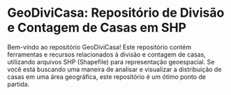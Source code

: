 # GeoDiviCasa: Repositório de Divisão e Contagem de Casas em SHP

Bem-vindo ao repositório GeoDiviCasa! Este repositório contém ferramentas e recursos relacionados à divisão e contagem de casas, utilizando arquivos SHP (Shapefile) para representação geoespacial. Se você está buscando uma maneira de analisar e visualizar a distribuição de casas em uma área geográfica, este repositório é um ótimo ponto de partida.
